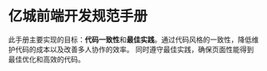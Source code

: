 # 亿城前端开发规范手册
此手册主要实现的目标：**代码一致性**和**最佳实践**。通过代码风格的一致性，降低维护代码的成本以及改善多人协作的效率。
同时遵守最佳实践，确保页面性能得到最佳优化和高效的代码。

